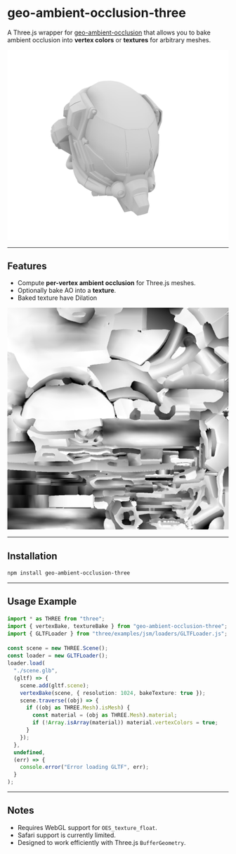# geo-ambient-occlusion-three

A Three.js wrapper for [geo-ambient-occlusion](https://github.com/wwwtyro/geo-ambient-occlusion) that allows you to bake ambient occlusion into **vertex colors** or **textures** for arbitrary meshes.

<p align="center">
  <img src="./public/example.jpg">
</p>

---

## Features

- Compute **per-vertex ambient occlusion** for Three.js meshes.
- Optionally bake AO into a **texture**.
- Baked texture have Dilation
<p align="center">
  <img src="./public/exampleAoMap.png">
</p>

---

## Installation

```bash
npm install geo-ambient-occlusion-three
```

---

## Usage Example

```ts
import * as THREE from "three";
import { vertexBake, textureBake } from "geo-ambient-occlusion-three";
import { GLTFLoader } from "three/examples/jsm/loaders/GLTFLoader.js";

const scene = new THREE.Scene();
const loader = new GLTFLoader();
loader.load(
  "./scene.glb",
  (gltf) => {
    scene.add(gltf.scene);
    vertexBake(scene, { resolution: 1024, bakeTexture: true });
    scene.traverse((obj) => {
      if ((obj as THREE.Mesh).isMesh) {
        const material = (obj as THREE.Mesh).material;
        if (!Array.isArray(material)) material.vertexColors = true;
      }
    });
  },
  undefined,
  (err) => {
    console.error("Error loading GLTF", err);
  }
);
```

---

## Notes

- Requires WebGL support for `OES_texture_float`.
- Safari support is currently limited.
- Designed to work efficiently with Three.js `BufferGeometry`.
